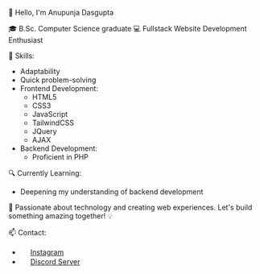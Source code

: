 👋 Hello, I'm Anupunja Dasgupta

🎓 B.Sc. Computer Science graduate
💻 Fullstack Website Development Enthusiast

🌟 Skills:
- Adaptability
- Quick problem-solving
- Frontend Development:
  - HTML5
  - CSS3
  - JavaScript
  - TailwindCSS
  - JQuery
  - AJAX
- Backend Development: 
  - Proficient in PHP

🔍 Currently Learning:
- Deepening my understanding of backend development

🚀 Passionate about technology and creating web experiences. Let's build something amazing together! 💡

📫 Contact:
- <img src="https://cdn2.iconfinder.com/data/icons/social-media-2285/512/1_Instagram_colored_svg_1-512.png" width="16"> [Instagram](https://www.instagram.com/blazetempest_2002/)
- <img src="https://cdn4.iconfinder.com/data/icons/logos-and-brands/512/91_Discord_logo_logos-256.png" width="16"> [Discord Server](https://discord.gg/Z6gq6wz8NF)
